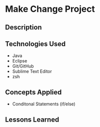 # Make Change Project

## Description

## Technologies Used
 - Java
 - Eclipse
 - Git/GitHub
 - Sublime Text Editor
 - zsh

 ## Concepts Applied
  - Conditonal Statements (if/else)

 ## Lessons Learned
